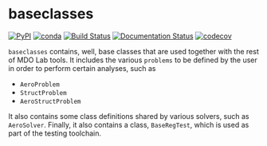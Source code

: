 # baseclasses
[![PyPI](https://img.shields.io/pypi/v/mdolab-baseclasses)](https://pypi.org/project/mdolab-baseclasses/)
[![conda](https://img.shields.io/conda/v/conda-forge/mdolab-baseclasses)](https://anaconda.org/conda-forge/mdolab-baseclasses)
[![Build Status](https://dev.azure.com/mdolab/Public/_apis/build/status/mdolab.baseclasses?repoName=mdolab%2Fbaseclasses&branchName=master)](https://dev.azure.com/mdolab/Public/_build/latest?definitionId=31&repoName=mdolab%2Fbaseclasses&branchName=master)
[![Documentation Status](https://readthedocs.com/projects/mdolab-baseclasses/badge/?version=latest)](https://mdolab-baseclasses.readthedocs-hosted.com/?badge=latest)
[![codecov](https://codecov.io/gh/mdolab/baseclasses/branch/master/graph/badge.svg?token=L4B85135LS)](https://codecov.io/gh/mdolab/baseclasses)

`baseclasses` contains, well, base classes that are used together with the rest of MDO Lab tools.
It includes the various `problems` to be defined by the user in order to perform certain analyses, such as
- `AeroProblem`
- `StructProblem`
- `AeroStructProblem`

It also contains some class definitions shared by various solvers, such as `AeroSolver`.
Finally, it also contains a class, `BaseRegTest`, which is used as part of the testing toolchain.

